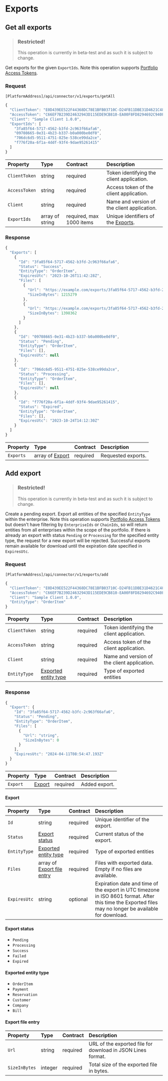 <!-- AUTOMATICALLY GENERATED, DO NOT MODIFY -->
# Exports

## Get all exports

> ### Restricted!
> This operation is currently in beta-test and as such it is subject to change.

Get exports for the given `ExportIds`. Note this operation supports [Portfolio Access Tokens](../guidelines/multi-property.md).

### Request

`[PlatformAddress]/api/connector/v1/exports/getAll`

```javascript
{
  "ClientToken": "E0D439EE522F44368DC78E1BFB03710C-D24FB11DBE31D4621C4817E028D9E1D",
  "AccessToken": "C66EF7B239D24632943D115EDE9CB810-EA00F8FD8294692C940F6B5A8F9453D",
  "Client": "Sample Client 1.0.0",
  "ExportIds": [
    "3fa85f64-5717-4562-b3fd-2c963f66afa6",
    "09708665-0e31-4b23-b337-b0a000be0df0",
    "706dc6d5-9511-4751-825e-538ce99da2ce",
    "f776f20a-6f1a-4ddf-93f4-9dae95261415"
  ]
}
```

| Property | Type | Contract | Description |
| :-- | :-- | :-- | :-- |
| `ClientToken` | string | required | Token identifying the client application. |
| `AccessToken` | string | required | Access token of the client application. |
| `Client` | string | required | Name and version of the client application. |
| `ExportIds` | array of string | required, max 1000 items | Unique identifiers of the [Exports](exports.md#export). |

### Response

```javascript
{
  "Exports": [
    {
      "Id": "3fa85f64-5717-4562-b3fd-2c963f66afa6",
      "Status": "Success",
      "EntityType": "OrderItem",
      "ExpiresUtc": "2023-10-26T11:42:28Z",
      "Files": [
        {
          "Url": "https://example.com/exports/3fa85f64-5717-4562-b3fd-2c963f66afa6-1.jsonl?example=signature",
          "SizeInBytes": 1215279
        },
        {
          "Url": "https://example.com/exports/3fa85f64-5717-4562-b3fd-2c963f66afa6-2.jsonl?example=signature",
          "SizeInBytes": 1398362
        }
      ]
    },
    {
      "Id": "09708665-0e31-4b23-b337-b0a000be0df0",
      "Status": "Pending",
      "EntityType": "OrderItem",
      "Files": [],
      "ExpiresUtc": null
    },
    {
      "Id": "706dc6d5-9511-4751-825e-538ce99da2ce",
      "Status": "Processing",
      "EntityType": "OrderItem",
      "Files": [],
      "ExpiresUtc": null
    },
    {
      "Id": "f776f20a-6f1a-4ddf-93f4-9dae95261415",
      "Status": "Expired",
      "EntityType": "OrderItem",
      "Files": [],
      "ExpiresUtc": "2023-10-24T14:12:30Z"
    }
  ]
}
```

| Property | Type | Contract | Description |
| :-- | :-- | :-- | :-- |
| `Exports` | array of [Export](exports.md#export) | required | Requested exports. |

## Add export

> ### Restricted!
> This operation is currently in beta-test and as such it is subject to change.

Create a pending export. Export all entities of the specified `EntityType` within the enterprise. Note this operation supports [Portfolio Access Tokens](../guidelines/multi-property.md) but doesn't have filtering by `EnterpriseIds` or `ChainIds`, so will return entities from all enterprises within the scope of the portfolio.
If there is already an export with status `Pending` or `Processing` for the specified entity type, the request for a new export will be rejected. Successful exports remain available for download until the expiration date specified in `ExpiresUtc`.

### Request

`[PlatformAddress]/api/connector/v1/exports/add`

```javascript
{
  "ClientToken": "E0D439EE522F44368DC78E1BFB03710C-D24FB11DBE31D4621C4817E028D9E1D",
  "AccessToken": "C66EF7B239D24632943D115EDE9CB810-EA00F8FD8294692C940F6B5A8F9453D",
  "Client": "Sample Client 1.0.0",
  "EntityType": "OrderItem"
}
```

| Property | Type | Contract | Description |
| :-- | :-- | :-- | :-- |
| `ClientToken` | string | required | Token identifying the client application. |
| `AccessToken` | string | required | Access token of the client application. |
| `Client` | string | required | Name and version of the client application. |
| `EntityType` | [Exported entity type](exports.md#exported-entity-type) | required | Type of exported entities |

### Response

```javascript
{
  "Export": {
    "Id": "3fa85f64-5717-4562-b3fc-2c963f66afa6",
    "Status": "Pending",
    "EntityType": "OrderItem",
    "Files": [
      {
        "Url": "string",
        "SizeInBytes": 0
      }
    ],
    "ExpiresUtc": "2024-04-11T08:54:47.193Z"
  }
}
```

| Property | Type | Contract | Description |
| :-- | :-- | :-- | :-- |
| `Export` | [Export](exports.md#export) | required | Added export. |

#### Export

| Property | Type | Contract | Description |
| :-- | :-- | :-- | :-- |
| `Id` | string | required | Unique identifier of the export. |
| `Status` | [Export status](exports.md#export-status) | required | Current status of the export. |
| `EntityType` | [Exported entity type](exports.md#exported-entity-type) | required | Type of exported entities |
| `Files` | array of [Export file entry](exports.md#export-file-entry) | required | Files with exported data. Empty if no files are available. |
| `ExpiresUtc` | string | optional | Expiration date and time of the export in UTC timezone in ISO 8601 format. After this time the Exported files may no longer be available for download. |

#### Export status

* `Pending`
* `Processing`
* `Success`
* `Failed`
* `Expired`

#### Exported entity type

* `OrderItem`
* `Payment`
* `Reservation`
* `Customer`
* `Company`
* `Bill`

#### Export file entry

| Property | Type | Contract | Description |
| :-- | :-- | :-- | :-- |
| `Url` | string | required | URL of the exported file for download in JSON Lines format. |
| `SizeInBytes` | integer | required | Total size of the exported file in bytes. |
